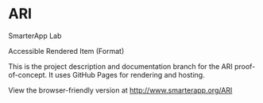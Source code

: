 ARI
====

SmarterApp Lab

Accessible Rendered Item (Format)

This is the project description and documentation branch for the ARI proof-of-concept.
It uses GitHub Pages for rendering and hosting.

View the browser-friendly version at http://www.smarterapp.org/ARI
